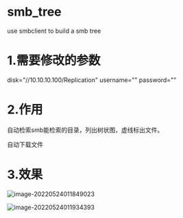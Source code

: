 # smb_tree
use smbclient to build  a smb tree
# 1.需要修改的参数

disk="//10.10.10.100/Replication"
username=""
password=""



# 2.作用

自动检索smb能检索的目录，列出树状图，虚线标出文件。

自动下载文件



# 3.效果

![image-20220524011849023](https://github.com/zusda/smb_tree/tree/main/smb_tree.assets/image-20220524011849023.png)

![image-20220524011934393](https://github.com/zusda/smb_tree/tree/main/smb_tree.assets/image-20220524011934393.png)

